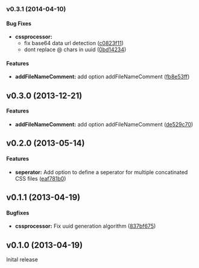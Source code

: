 <a name="v0.3.1"></a>
### v0.3.1 (2014-04-10)


#### Bug Fixes

* **cssprocessor:**
  * fix base64 data url detection ([c0823f11](https://github.com/SebastianM/grunt-fscss/commit/c0823f11be7c8fe6b4566afe26c5ca9258b592bd))
  * dont replace @ chars in uuid ([0bd14234](https://github.com/SebastianM/grunt-fscss/commit/0bd142348e00e62331d23db45abdcec4aa0e8ab7))


#### Features

* **addFileNameComment:** add option addFileNameComment ([fb8e53ff](https://github.com/SebastianM/grunt-fscss/commit/fb8e53ffc8ed23359d0087970cc1928c76ba372a))

<a name="v0.3.0"></a>
## v0.3.0 (2013-12-21)


#### Features

* **addFileNameComment:** add option addFileNameComment ([de529c70](https://github.com/SebastianM/grunt-fscss/commit/de529c70a6dcaa00493751d4b81c4b2d302f25f6))

<a name="v0.2.0"></a>
## v0.2.0 (2013-05-14)


#### Features

* **seperator:** Add option to define a seperator for multiple concatinated CSS files ([eaf781b0](https://github.com/SebastianM/grunt-fscss/commit/eaf781b055c538fe07f7d17efc7e21c6074db15d))

<a name="v0.1.1"></a>
## v0.1.1 (2013-04-19)


#### Bugfixes

* **cssprocessor:** Fix uuid generation algorithm ([837bf675](https://github.com/SebastianM/grunt-fscss/commit/837bf67579efb778a5ae49489fdec2f4176f1790))

<a name="v.0.1.0"></a>
## v0.1.0 (2013-04-19)

Inital release